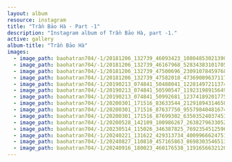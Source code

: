 ```yaml
---
layout: album
resource: instagram
title: "Trần Bảo Hà - Part -1"
description: "Instagram album of Trần Bảo Hà, part -1."
active: gallery
album-title: "Trần Bảo Hà"
images:
  - image_path: baohatran704/-1/20181206_132739_46093423_1080485302139078_8903431710154292737_n.jpg
  - image_path: baohatran704/-1/20181206_132739_46167968_528343831017054_55777587621301581_n.jpg
  - image_path: baohatran704/-1/20181206_132739_47500696_2309107845976866_7745619734869108757_n.jpg
  - image_path: baohatran704/-1/20181206_132739_47582018_473690096371179_8235723898226246817_n.jpg
  - image_path: baohatran704/-1/20190213_074841_50488041_122814972113742_5411458381652172693_n.jpg
  - image_path: baohatran704/-1/20190213_074841_50590547_119231989156496_3473954548823296648_n.jpg
  - image_path: baohatran704/-1/20190213_074841_50992681_123741892017759_4103495082060693332_n.jpg
  - image_path: baohatran704/-1/20200301_171516_83633544_212918943146500_454180711426219566_n.jpg
  - image_path: baohatran704/-1/20200301_171516_87637750_955798404816740_8311643506606133696_n.jpg
  - image_path: baohatran704/-1/20200301_171516_87699302_635035240374537_452524941333265253_n.jpg
  - image_path: baohatran704/-1/20200528_142109_100986267_2638279633052340_3085845918647152570_n.jpg
  - image_path: baohatran704/-1/20230514_115026_346387825_769235451259627_949157271396350454_n.jpg
  - image_path: baohatran704/-1/20240221_131622_429313734_400996662475132_3238638339778501613_n.jpg
  - image_path: baohatran704/-1/20240827_110810_457165863_869830354651345_1956489674174149772_n.jpg
  - image_path: baohatran704/-1/20240916_180023_460176538_1191656632120259_4400857563437933113_n.jpg
---
```

